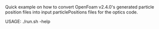 Quick example on how to convert OpenFoam v2.4.0's generated particle position files into input particlePositions files for the optics code.

USAGE:
./run.sh -help 